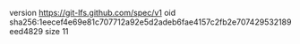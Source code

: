 version https://git-lfs.github.com/spec/v1
oid sha256:1eecef4e69e81c707712a92e5d2adeb6fae4157c2fb2e707429532189eed4829
size 11
